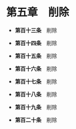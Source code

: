 # 第五章　削除

* __第百十三条__　削除

* __第百十四条__　削除

* __第百十五条__　削除

* __第百十六条__　削除

* __第百十七条__　削除

* __第百十八条__　削除

* __第百十九条__　削除

* __第百二十条__　削除
